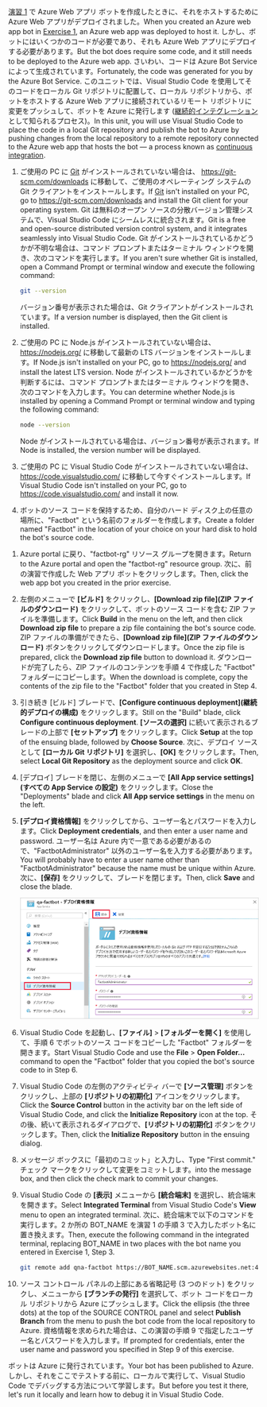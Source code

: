 <span data-ttu-id="bd648-101">[演習 1](#Exercise1) で Azure Web アプリ ボットを作成したときに、それをホストするために Azure Web アプリがデプロイされました。</span><span class="sxs-lookup"><span data-stu-id="bd648-101">When you created an Azure web app bot in [Exercise 1](#Exercise1), an Azure web app was deployed to host it.</span></span> <span data-ttu-id="bd648-102">しかし、ボットにはいくつかのコードが必要であり、それも Azure Web アプリにデプロイする必要があります。</span><span class="sxs-lookup"><span data-stu-id="bd648-102">But the bot does require some code, and it still needs to be deployed to the Azure web app.</span></span> <span data-ttu-id="bd648-103">さいわい、コードは Azure Bot Service によって生成されています。</span><span class="sxs-lookup"><span data-stu-id="bd648-103">Fortunately, the code was generated for you by the Azure Bot Service.</span></span> <span data-ttu-id="bd648-104">このユニットでは、Visual Studio Code を使用してそのコードをローカル Git リポジトリに配置して、ローカル リポジトリから、ボットをホストする Azure Web アプリに接続されているリモート リポジトリに変更をプッシュして、ボットを Azure に発行します ([継続的インテグレーション](https://en.wikipedia.org/wiki/Continuous_integration)として知られるプロセス)。</span><span class="sxs-lookup"><span data-stu-id="bd648-104">In this unit, you will use Visual Studio Code to place the code in a local Git repository and publish the bot to Azure by pushing changes from the local repository to a remote repository connected to the Azure web app that hosts the bot — a process known as [continuous integration](https://en.wikipedia.org/wiki/Continuous_integration).</span></span>

1. <span data-ttu-id="bd648-105">ご使用の PC に [Git](https://git-scm.com/) がインストールされていない場合は、 https://git-scm.com/downloads に移動して、ご使用のオペレーティング システムの Git クライアントをインストールします。</span><span class="sxs-lookup"><span data-stu-id="bd648-105">If [Git](https://git-scm.com/) isn't installed on your PC, go to https://git-scm.com/downloads and install the Git client for your operating system.</span></span> <span data-ttu-id="bd648-106">Git は無料のオープン ソースの分散バージョン管理システムで、Visual Studio Code にシームレスに統合されます。</span><span class="sxs-lookup"><span data-stu-id="bd648-106">Git is a free and open-source distributed version control system, and it integrates seamlessly into Visual Studio Code.</span></span> <span data-ttu-id="bd648-107">Git がインストールされているかどうかが不明な場合は、コマンド プロンプトまたはターミナル ウィンドウを開き、次のコマンドを実行します。</span><span class="sxs-lookup"><span data-stu-id="bd648-107">If you aren't sure whether Git is installed, open a Command Prompt or terminal window and execute the following command:</span></span>

    ```bash
    git --version
    ```

    <span data-ttu-id="bd648-108">バージョン番号が表示された場合は、Git クライアントがインストールされています。</span><span class="sxs-lookup"><span data-stu-id="bd648-108">If a version number is displayed, then the Git client is installed.</span></span>

1. <span data-ttu-id="bd648-109">ご使用の PC に Node.js がインストールされていない場合は、 https://nodejs.org/ に移動して最新の LTS バージョンをインストールします。</span><span class="sxs-lookup"><span data-stu-id="bd648-109">If Node.js isn't installed on your PC, go to https://nodejs.org/ and install the latest LTS version.</span></span> <span data-ttu-id="bd648-110">Node がインストールされているかどうかを判断するには、コマンド プロンプトまたはターミナル ウィンドウを開き、次のコマンドを入力します。</span><span class="sxs-lookup"><span data-stu-id="bd648-110">You can determine whether Node.js is installed by opening a Command Prompt or terminal window and typing the following command:</span></span>

    ```bash
    node --version
    ```

    <span data-ttu-id="bd648-111">Node がインストールされている場合は、バージョン番号が表示されます。</span><span class="sxs-lookup"><span data-stu-id="bd648-111">If Node is installed, the version number will be displayed.</span></span>

1. <span data-ttu-id="bd648-112">ご使用の PC に Visual Studio Code がインストールされていない場合は、 https://code.visualstudio.com/ に移動して今すぐインストールします。</span><span class="sxs-lookup"><span data-stu-id="bd648-112">If Visual Studio Code isn't installed on your PC, go to https://code.visualstudio.com/ and install it now.</span></span>

1. <span data-ttu-id="bd648-113">ボットのソース コードを保持するため、自分のハード ディスク上の任意の場所に、"Factbot" という名前のフォルダーを作成します。</span><span class="sxs-lookup"><span data-stu-id="bd648-113">Create a folder named "Factbot" in the location of your choice on your hard disk to hold the bot's source code.</span></span>

<!---TODO: Update for sandbox?--->
1. <span data-ttu-id="bd648-114">Azure portal に戻り、"factbot-rg" リソース グループを開きます。</span><span class="sxs-lookup"><span data-stu-id="bd648-114">Return to the Azure portal and open the "factbot-rg" resource group.</span></span> <span data-ttu-id="bd648-115">次に、前の演習で作成した Web アプリ ボットをクリックします。</span><span class="sxs-lookup"><span data-stu-id="bd648-115">Then, click the web app bot you created in the prior exercise.</span></span>

1. <span data-ttu-id="bd648-116">左側のメニューで **[ビルド]** をクリックし、**[Download zip file]\(ZIP ファイルのダウンロード\)** をクリックして、ボットのソース コードを含む ZIP ファイルを準備します。</span><span class="sxs-lookup"><span data-stu-id="bd648-116">Click **Build** in the menu on the left, and then click **Download zip file** to prepare a zip file containing the bot's source code.</span></span> <span data-ttu-id="bd648-117">ZIP ファイルの準備ができたら、**[Download zip file]\(ZIP ファイルのダウンロード\)** ボタンをクリックしてダウンロードします。</span><span class="sxs-lookup"><span data-stu-id="bd648-117">Once the zip file is prepared, click the **Download zip file** button to download it.</span></span> <span data-ttu-id="bd648-118">ダウンロードが完了したら、ZIP ファイルのコンテンツを手順 4 で作成した "Factbot" フォルダーにコピーします。</span><span class="sxs-lookup"><span data-stu-id="bd648-118">When the download is complete, copy the contents of the zip file to the "Factbot" folder that you created in Step 4.</span></span>

1. <span data-ttu-id="bd648-119">引き続き [ビルド] ブレードで、**[Configure continuous deployment]\(継続的デプロイの構成\)** をクリックします。</span><span class="sxs-lookup"><span data-stu-id="bd648-119">Still on the "Build" blade, click **Configure continuous deployment**.</span></span> <span data-ttu-id="bd648-120">**[ソースの選択]** に続いて表示されるブレードの上部で **[セットアップ]** をクリックします。</span><span class="sxs-lookup"><span data-stu-id="bd648-120">Click **Setup** at the top of the ensuing blade, followed by **Choose Source**.</span></span> <span data-ttu-id="bd648-121">次に、デプロイ ソースとして **[ローカル Git リポジトリ]** を選択し、**[OK]** をクリックします。</span><span class="sxs-lookup"><span data-stu-id="bd648-121">Then, select **Local Git Repository** as the deployment source and click **OK**.</span></span>

1. <span data-ttu-id="bd648-122">[デプロイ] ブレードを閉じ、左側のメニューで **[All App service settings]\(すべての App Service の設定\)** をクリックします。</span><span class="sxs-lookup"><span data-stu-id="bd648-122">Close the "Deployments" blade and click **All App service settings** in the menu on the left.</span></span>

1. <span data-ttu-id="bd648-123">**[デプロイ資格情報]** をクリックしてから、ユーザー名とパスワードを入力します。</span><span class="sxs-lookup"><span data-stu-id="bd648-123">Click **Deployment credentials**, and then enter a user name and password.</span></span> <span data-ttu-id="bd648-124">ユーザー名は Azure 内で一意である必要があるので、"FactbotAdministrator" 以外のユーザー名を入力する必要があります。</span><span class="sxs-lookup"><span data-stu-id="bd648-124">You will probably have to enter a user name other than "FactbotAdministrator" because the name must be unique within Azure.</span></span> <span data-ttu-id="bd648-125">次に、**[保存]** をクリックして、ブレードを閉じます。</span><span class="sxs-lookup"><span data-stu-id="bd648-125">Then, click **Save** and close the blade.</span></span>

    ![新しいボットが表示された Azure portal のスクリーンショット。App Service ブレードに表示された [デプロイ資格情報] 画面。[デプロイ資格情報] メニュー項目と[保存] ボタンが強調表示されています。](../media/4-portal-enter-ci-creds.png)

1. <span data-ttu-id="bd648-127">Visual Studio Code を起動し、**[ファイル]** > **[フォルダーを開く]** を使用して、手順 6 でボットのソース コードをコピーした "Factbot" フォルダーを開きます。</span><span class="sxs-lookup"><span data-stu-id="bd648-127">Start Visual Studio Code and use the **File** > **Open Folder...** command to open the "Factbot" folder that you copied the bot's source code to in Step 6.</span></span>

1. <span data-ttu-id="bd648-128">Visual Studio Code の左側のアクティビティ バーで **[ソース管理]** ボタンをクリックし、上部の **[リポジトリの初期化]** アイコンをクリックします。</span><span class="sxs-lookup"><span data-stu-id="bd648-128">Click the **Source Control** button in the activity bar on the left side of Visual Studio Code, and click the **Initialize Repository** icon at the top.</span></span> <span data-ttu-id="bd648-129">その後、続いて表示されるダイアログで、**[リポジトリの初期化]** ボタンをクリックします。</span><span class="sxs-lookup"><span data-stu-id="bd648-129">Then, click the **Initialize Repository** button in the ensuing dialog.</span></span>

1. <span data-ttu-id="bd648-130">メッセージ ボックスに「最初のコミット」と入力し、</span><span class="sxs-lookup"><span data-stu-id="bd648-130">Type "First commit."</span></span> <span data-ttu-id="bd648-131">チェック マークをクリックして変更をコミットします。</span><span class="sxs-lookup"><span data-stu-id="bd648-131">into the message box, and then click the check mark to commit your changes.</span></span>

1. <span data-ttu-id="bd648-132">Visual Studio Code の **[表示]** メニューから **[統合端末]** を選択し、統合端末を開きます。</span><span class="sxs-lookup"><span data-stu-id="bd648-132">Select **Integrated Terminal** from Visual Studio Code's **View** menu to open an integrated terminal.</span></span> <span data-ttu-id="bd648-133">次に、統合端末で以下のコマンドを実行します。2 か所の BOT_NAME を演習 1 の手順 3 で入力したボット名に置き換えます。</span><span class="sxs-lookup"><span data-stu-id="bd648-133">Then, execute the following command in the integrated terminal, replacing BOT_NAME in two places with the bot name you entered in Exercise 1, Step 3.</span></span>

    ```bash
    git remote add qna-factbot https://BOT_NAME.scm.azurewebsites.net:443/BOT_NAME.git
    ```

1. <span data-ttu-id="bd648-134">ソース コントロール パネルの上部にある省略記号 (3 つのドット) をクリックし、メニューから **[ブランチの発行]** を選択して、ボット コードをローカル リポジトリから Azure にプッシュします。</span><span class="sxs-lookup"><span data-stu-id="bd648-134">Click the ellipsis (the three dots) at the top of the SOURCE CONTROL panel and select **Publish Branch** from the menu to push the bot code from the local repository to Azure.</span></span> <span data-ttu-id="bd648-135">資格情報を求められた場合は、この演習の手順 9 で指定したユーザー名とパスワードを入力します。</span><span class="sxs-lookup"><span data-stu-id="bd648-135">If prompted for credentials, enter the user name and password you specified in Step 9 of this exercise.</span></span>

<span data-ttu-id="bd648-136">ボットは Azure に発行されています。</span><span class="sxs-lookup"><span data-stu-id="bd648-136">Your bot has been published to Azure.</span></span> <span data-ttu-id="bd648-137">しかし、それをここでテストする前に、ローカルで実行して、Visual Studio Code でデバッグする方法について学習します。</span><span class="sxs-lookup"><span data-stu-id="bd648-137">But before you test it there, let's run it locally and learn how to debug it in Visual Studio Code.</span></span>
